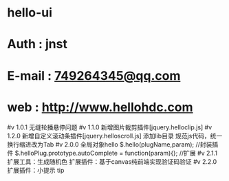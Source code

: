 # hello-ui
# Auth : jnst
# E-mail : 749264345@qq.com
# web : http://www.hellohdc.com

#v 1.0.1	无缝轮播悬停问题
#v 1.1.0	新增图片裁剪插件[jquery.helloclip.js]
#v 1.2.0	新增自定义滚动条插件[jquery.helloscroll.js]
				添加lib目录
				规范js代码，统一换行缩进改为Tab
#v 2.0.0	全局对象hello
				$.hello(plugName,param);  //封装插件
				$.helloPlug.prototype.autoComplete = function(param){}; //扩展
#v 2.1.1	扩展工具：生成随机色
				扩展插件：基于canvas纯前端实现验证码验证
#v 2.2.0	扩展插件：小提示 tip